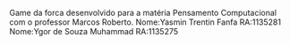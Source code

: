 Game da forca desenvolvido para a matéria Pensamento Computacional com o professor Marcos Roberto.
Nome:Yasmin Trentin Fanfa RA:1135281
Nome:Ygor de Souza Muhammad RA:1135275
